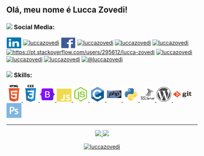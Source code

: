 ## Olá, meu nome é Lucca Zovedi!

<h3 align="left"> <img src="https://cdn-icons.flaticon.com/png/512/3682/premium/3682321.png?token=exp=1658518473~hmac=7b6277fe6411c75e7f89ed64bff84316" width="15"/> Social Media:</h3>
<p align="left">
  <a href="https://linkedin.com/in/luccazovedi" target="blank"><img align="center" src="https://github.com/devicons/devicon/blob/master/icons/linkedin/linkedin-original.svg" alt="luccazovedi" height="30" width="40" /></a>
  <a href="https://instagram.com/luccazovedi" target="blank"><img align="center" src="https://raw.githubusercontent.com/rahuldkjain/github-profile-readme-generator/master/src/images/icons/Social/instagram.svg" alt="luccazovedi" height="30" width="40" /></a>
  <a href="https://fb.com/luccazovedi" target="blank"><img align="center" src="https://github.com/devicons/devicon/blob/master/icons/facebook/facebook-plain.svg" alt="luccazovedi" height="30" width="40" /></a>
  <a href="https://twitter.com/luccazovedi" target="blank"><img align="center" src="https://raw.githubusercontent.com/rahuldkjain/github-profile-readme-generator/master/src/images/icons/Social/twitter.svg" alt="luccazovedi" height="30" width="40" /></a>
  <a href="https://codepen.io/luccazovedi" target="blank"><img align="center" src="https://raw.githubusercontent.com/rahuldkjain/github-profile-readme-generator/master/src/images/icons/Social/codepen.svg" alt="luccazovedi" height="30" width="40" /></a>
  <a href="https://dev.to/luccazovedi" target="blank"><img align="center" src="https://raw.githubusercontent.com/rahuldkjain/github-profile-readme-generator/master/src/images/icons/Social/devto.svg" alt="luccazovedi" height="30" width="40" /></a>
  <a href="https://stackoverflow.com/users/https://pt.stackoverflow.com/users/295612/lucca-zovedi" target="blank"><img align="center" src="https://raw.githubusercontent.com/rahuldkjain/github-profile-readme-generator/master/src/images/icons/Social/stack-overflow.svg" alt="https://pt.stackoverflow.com/users/295612/lucca-zovedi" height="30" width="40" /></a>
  <a href="https://codesandbox.com/luccazovedi" target="blank"><img align="center" src="https://raw.githubusercontent.com/rahuldkjain/github-profile-readme-generator/master/src/images/icons/Social/codesandbox.svg" alt="luccazovedi" height="30" width="40" /></a>
  <a href="https://dribbble.com/luccazovedi" target="blank"><img align="center" src="https://raw.githubusercontent.com/rahuldkjain/github-profile-readme-generator/master/src/images/icons/Social/dribbble.svg" alt="luccazovedi" height="30" width="40" /></a>
  <a href="https://www.behance.net/luccazovedi" target="blank"><img align="center" src="https://raw.githubusercontent.com/rahuldkjain/github-profile-readme-generator/master/src/images/icons/Social/behance.svg" alt="luccazovedi" height="30" width="40" /></a>
  <a href="https://hashnode.com/@luccazovedi" target="blank"><img align="center" src="https://raw.githubusercontent.com/rahuldkjain/github-profile-readme-generator/master/src/images/icons/Social/hashnode.svg" alt="@luccazovedi" height="30" width="40" /></a>
</p>
 
<h3 align="left"> <img src="https://cdn-icons-png.flaticon.com/512/1356/1356479.png" width="15"/> Skills:</h3>
<p align="left"> 
  
 <a href="https://www.w3.org/html/" target="_blank" rel="noreferrer"> 
    <img src="https://github.com/devicons/devicon/blob/master/icons/html5/html5-original-wordmark.svg" alt="html5" width="40" height="45"/> </a>
    
 <a href="https://www.w3schools.com/css/" target="_blank" rel="noreferrer"> 
    <img src="https://github.com/devicons/devicon/blob/master/icons/css3/css3-original-wordmark.svg" alt="css3" width="40" height="45"/> </a> 
  
 <a href="https://getbootstrap.com" target="_blank" rel="noreferrer"> 
    <img src="https://github.com/devicons/devicon/blob/master/icons/bootstrap/bootstrap-original.svg" alt="bootstrap" width="40" height="40"/> </a> 
  
 <a href="https://developer.mozilla.org/en-US/docs/Web/JavaScript" target="_blank" rel="noreferrer"> 
    <img src="https://github.com/devicons/devicon/blob/master/icons/javascript/javascript-plain.svg" alt="javascript" width="40" height="35"/> </a>
 
 <a href="https://nodejs.org" target="_blank" rel="noreferrer"> 
    <img src="https://github.com/devicons/devicon/blob/master/icons/nodejs/nodejs-original.svg" alt="nodejs" width="40" height="40"/> </a>
 
 <a href="https://www.cprogramming.com/" target="_blank" rel="noreferrer"> 
    <img src="https://github.com/devicons/devicon/blob/master/icons/c/c-original.svg" alt="c" width="40" height="40"/> </a> 
  
 <a href="https://www.php.net" target="_blank" rel="noreferrer"> 
    <img src="https://github.com/devicons/devicon/blob/master/icons/php/php-original.svg" alt="php" width="40" height="40"/> </a> 
 
 <a href="https://www.python.com" target="_blank" rel="noreferrer"> 
   <img src="https://github.com/devicons/devicon/blob/master/icons/python/python-original.svg" alt="python" width="40" height="40"/> </a> 
  
 <a href="https://www.microsoft.com/en-us/sql-server" target="_blank" rel="noreferrer"> 
    <img src="https://github.com/devicons/devicon/blob/master/icons/microsoftsqlserver/microsoftsqlserver-plain-wordmark.svg" alt="mssql" width="40" height="40"/> </a>  
 
 <a href="https://wordpress.com/" target="_blank" rel="noreferrer"> 
    <img src="https://github.com/devicons/devicon/blob/master/icons/wordpress/wordpress-plain.svg" alt="wp" width="40" height="40"/>
 
 <a href="https://git-scm.com/" target="_blank" rel="noreferrer"> 
    <img src="https://github.com/devicons/devicon/blob/master/icons/git/git-original-wordmark.svg" alt="git" width="50" height="40"/> </a> 

 <a href="https://www.photoshop.com/en" target="_blank" rel="noreferrer"> 
    <img src="https://github.com/devicons/devicon/blob/master/icons/photoshop/photoshop-plain.svg" alt="photoshop" width="40" height="40"/> </a> 
</p>
<hr>
<div align="center">
  <a href="https://github.com/luccazovedi">
  <img height="180em" src="https://github-readme-stats.vercel.app/api?username=luccazovedi&show_icons=true&theme=dark&include_all_commits=true&count_private=true"/>
  <img height="180em" src="https://github-readme-stats.vercel.app/api/top-langs/?username=luccazovedi&layout=compact&langs_count=7&theme=dark"/>
<p><img align="center" src="https://github-readme-streak-stats.herokuapp.com/?user=luccazovedi&&theme=dark" alt="luccazovedi" /></p>
</div>
